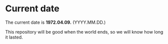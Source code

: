 # Current date

The current date is **1972.04.09.** (YYYY.MM.DD.)

This repository will be good when the world ends, so we will know how long it lasted.